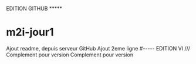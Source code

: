 EDITION GITHUB *****
# m2i-jour1
Ajout readme, depuis serveur GitHub
Ajout 2eme ligne
#-----
EDITION VI ///
Complement pour version
Complement pour version
